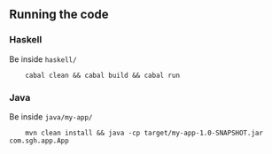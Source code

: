 ## Running the code

### Haskell

Be inside `haskell/`

        cabal clean && cabal build && cabal run


### Java

Be inside `java/my-app/`

        mvn clean install && java -cp target/my-app-1.0-SNAPSHOT.jar com.sgh.app.App
